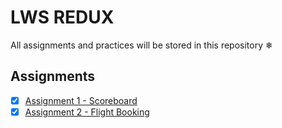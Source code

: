 # LWS REDUX
All assignments and practices will be stored in this repository ❄

## Assignments
- [x] [Assignment 1 - Scoreboard](./assignmentOne)
- [x] [Assignment 2 - Flight Booking](./assignmentTwo)